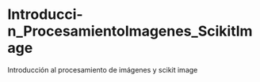 # Introducci-n_ProcesamientoImagenes_ScikitImage
Introducción al procesamiento de imágenes y scikit image
